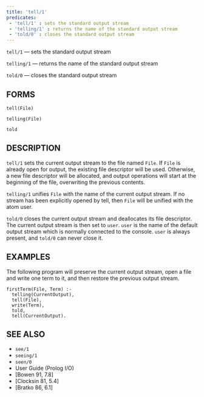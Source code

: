 ```yaml
---
title: 'tell/1'
predicates:
 - 'tell/1' : sets the standard output stream
 - 'telling/1' : returns the name of the standard output stream
 - 'told/0' : closes the standard output stream
---
```

`tell/1` — sets the standard output stream

`telling/1` — returns the name of the standard output stream

`told/0` — closes the standard output stream


## FORMS

```
tell(File)

telling(File)

told
```

## DESCRIPTION

`tell/1` sets the current output stream to the file named `File`. If `File` is already open for output, the existing file descriptor will be used. Otherwise, a new file descriptor will be allocated, and output operations will start at the beginning of the file, overwriting the previous contents.

`telling/1` unifies `File` with the name of the current output stream. If no stream has been explicitly opened by tell, then `File` will be unified with the atom user.

`told/0` closes the current output stream and deallocates its file descriptor. The current output stream is then set to `user`. `user` is the name of the default output stream which is normally connected to the console. `user` is always present, and `told/0` can never close it.


## EXAMPLES

The following program will preserve the current output stream, open a file and write one term to it, and then restore the previous output stream.

```
firstTerm(File, Term) :-
  telling(CurrentOutput),
  tell(File),
  write(Term),
  told,
  tell(CurrentOutput).
```

## SEE ALSO

- `see/1`
- `seeing/1`
- `seen/0`
- User Guide (Prolog I/O)
- [Bowen 91, 7.8]  
- [Clocksin 81, 5.4]  
- [Bratko 86, 6.1]
